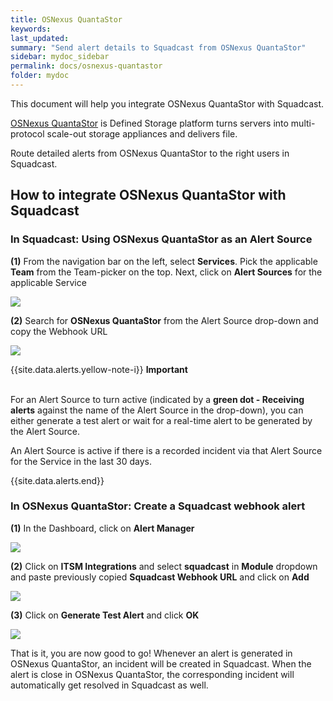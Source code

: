 ```yaml
---
title: OSNexus QuantaStor
keywords: 
last_updated: 
summary: "Send alert details to Squadcast from OSNexus QuantaStor"
sidebar: mydoc_sidebar
permalink: docs/osnexus-quantastor
folder: mydoc
---
```


This document will help you integrate OSNexus QuantaStor with Squadcast.

[OSNexus QuantaStor](https://www.osnexus.com/) is Defined Storage platform turns servers into multi-protocol scale-out storage appliances and delivers file.

Route detailed alerts from OSNexus QuantaStor to the right users in Squadcast.

## How to integrate OSNexus QuantaStor with Squadcast

### In Squadcast: Using OSNexus QuantaStor as an Alert Source

**(1)** From the navigation bar on the left, select **Services**. Pick the applicable **Team** from the Team-picker on the top. Next, click on **Alert Sources** for the applicable Service

![](images/alert_source_1.png)

**(2)** Search for **OSNexus QuantaStor** from the Alert Source drop-down and copy the Webhook URL

![](images/osnexus-quantastor_1.png)

{{site.data.alerts.yellow-note-i}}
<b>Important</b><br/><br/>
<p>For an Alert Source to turn active (indicated by a <b>green dot - Receiving alerts</b> against the name of the Alert Source in the drop-down), you can either generate a test alert or wait for a real-time alert to be generated by the Alert Source.</p>
<p>An Alert Source is active if there is a recorded incident via that Alert Source for the Service in the last 30 days.</p>
{{site.data.alerts.end}}

### In OSNexus QuantaStor: Create a Squadcast webhook alert

**(1)** In the Dashboard, click on **Alert Manager**

![](images/osnexus-quantastor_2.png)

**(2)** Click on **ITSM Integrations** and select **squadcast** in **Module** dropdown and paste previously copied **Squadcast Webhook URL** and click on **Add**

![](images/osnexus-quantastor_3.png)

**(3)** Click on **Generate Test Alert** and click **OK**

![](images/osnexus-quantastor_4.png)


That is it, you are now good to go! Whenever an alert is generated in OSNexus QuantaStor, an incident will be created in Squadcast. When the alert is close in OSNexus QuantaStor, the corresponding incident will automatically get resolved in Squadcast as well.